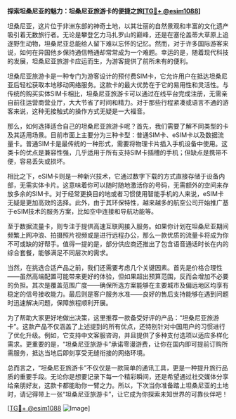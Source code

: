 **探索坦桑尼亚的魅力：坦桑尼亚旅游卡的便捷之旅[[TG💪+ @esim1088](https://t.me/s/esim1088)]**

坦桑尼亚，这片位于非洲东部的神奇土地，以其壮丽的自然景观和丰富的文化遗产吸引着无数旅行者。无论是攀登乞力马扎罗山的巅峰，还是在塞伦盖蒂大草原上追逐野生动物，坦桑尼亚总能给人留下难以忘怀的记忆。然而，对于许多国际游客来说，如何在异国他乡保持通信畅通却常常成为一个难题。幸运的是，随着现代科技的发展，坦桑尼亚旅游卡应运而生，为游客提供了前所未有的便利。

坦桑尼亚旅游卡是一种专门为游客设计的预付费SIM卡，它允许用户在抵达坦桑尼亚后轻松获取本地移动网络服务。这款卡的最大优势在于它的易用性和灵活性。与传统的购买实体SIM卡相比，坦桑尼亚旅游卡可以通过在线平台完成注册，无需亲自前往运营商营业厅，大大节省了时间和精力。对于那些行程紧凑或语言不通的游客来说，这种无接触式的操作方式无疑是一大福音。

那么，如何选择适合自己的坦桑尼亚旅游卡呢？首先，我们需要了解不同类型的卡及其适用场景。目前市面上主要分为三种卡型：普通SIM卡、eSIM卡以及数据流量卡。普通SIM卡是最传统的一种形式，需要将物理卡片插入手机设备中使用。这类卡的优点是兼容性强，几乎适用于所有支持SIM卡插槽的手机；但缺点是携带不便，容易丢失或损坏。

相比之下，eSIM卡则是一种新兴技术，它通过数字下载的方式直接存储于设备内部，无需实体卡片。这意味着你可以随时随地激活你的号码，无需额外的空间来存放多余的SIM卡。对于经常更换目的地或者习惯使用智能手机的人来说，eSIM卡无疑是更加高效的选择。此外，由于其环保特性，越来越多的航空公司开始推广基于eSIM技术的服务方案，比如空中连接和导航功能等。

至于数据流量卡，则专注于提供高速互联网接入服务。如果你计划在坦桑尼亚期间频繁上网冲浪、拍摄照片视频或是进行远程办公，那么一款优质的流量卡将成为你不可或缺的好帮手。值得一提的是，部分供应商还推出了包含语音通话时长在内的综合套餐，能够满足不同层次的需求。

当然，在挑选合适产品之前，我们还需要考虑几个关键因素。首先是价格合理性——虽然高端配置可能带来更好的体验，但如果超出预算范围，反而会增加不必要的负担。其次是覆盖范围广度——确保所选方案能够在主要城市及偏远地区均享有稳定的信号接收能力。最后则是客户服务水准——良好的售后支持能够在遇到问题时迅速解决问题，保障旅程顺利开展。

为了帮助大家更好地做出决策，这里推荐一款备受好评的产品：“坦桑尼亚旅游卡”。这款产品不仅涵盖了上述提到的所有优点，还特别针对中国用户的习惯进行了优化升级。例如，它支持中文客服咨询，并且提供了多种支付选项以适应多样化需求。更重要的是，“坦桑尼亚旅游卡”承诺零漫游费，让你在国内即可提前订购所需服务，抵达当地后即刻享受无缝衔接的网络环境。

总而言之，“坦桑尼亚旅游卡”不仅仅是一款简单的通讯工具，更是一种提升旅行品质的重要手段。无论你是想要记录下每一个精彩瞬间，还是希望通过社交媒体分享给亲朋好友，这款卡都能助你一臂之力。所以，下次当你准备踏上坦桑尼亚的土地时，请记得带上一张“坦桑尼亚旅游卡”，让它成为你探索未知世界的可靠伙伴吧！

[[TG💪+ @esim1088](https://t.me/s/esim1088) ![Image](https://i.postimg.cc/4NQfJmqS/Snipaste-2025-05-13-00-14-12.png)]